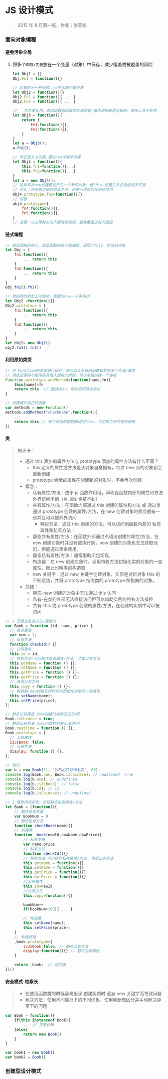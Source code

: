 # JS 设计模式

> 2015 年 8 月第一版，作者：张容铭

### 面向对象编程

#### 避免污染全局

1. 将多个`函数/变量`放在一个变量（对象）中保存，减少覆盖或被覆盖的风险

   ```js
   let Obj1 = {}
   Obj.Fn1 = function(){}

   // 对象的另一种形式：js中函数也是对象
   let Obj2 = function(){}
   Obj2.Fn1 = function(){ ... }
   Obj2.Fn2 = function(){ ... }

   // 	为方便复用，通过函数返回值的形式创建,每次调用都是全新的，使用上互不影响
   let Obj3 = function(){
       return {
           Fn1:function(){},
           Fn2:function(){},
       }
   }
   let a = Obj3();
   a.Fn1();

   // 真正意义上的类,通过new关键字创建
   let Obj4 = function(){
       this.fn1=function(){...}
       this.fn2=function(){...}
   }
   let a = new Obj4();
   // 这样每次new创建都会产生一个新的对象，但this.创建方法会造成很多开销
   // 优化：利用原型链的继承关系，创建一次供后代持续使用
   Obj4.prototype.fn3=function(){}
   // 或者
   obj4.prototype={
       fn4:function(){},
       fn5:function(){}
   }
   // 注意：以上两种方法不要混合使用，避免覆盖之前的赋值
   ```

#### 链式编程

```js
// 链式调用的核心，就是函数在执行完成后，返回了this，即当前对象
let Obj = {
    fn1:function(){
        ... return this
    }
    fn2:function(){
        ... return this
    }
}
obj.fn1().fn2()

// 放到类的原型上时使用，需要先new一下再使用
let Obj2 =function(){}
Obj2.prototype = {
    fn1:function(){
        ... return this
    }
    fn2:function(){
        ... return this
    }
}
let obj2= new Obj2()
obj2.fn1().fn2()
```

#### 利用原始类型

```js
// 对 Function的原型进行操作，就可以让所有的函数都具有某个方法/属性
// 但依旧保持不能污染其他人使用的原则，可以单独创建一个使用
Function.prototype.addMethod=function(name,fn){
	this[name]=fn
    return this  // 返回this，可以实现链式添加
}

// 创建属于自己的函数
var methods = new Function()
methods.addMethod("checkName",function(){
    ...
    return this // 每个添加的函数都返回this，可实现方法的链式调用
})
```

#### 类

> 知识卡：
>
> - 通过 this 添加的属性方法与 prototype 添加的属性方法有什么不同？
>   - this 定义的属性或方法是该对象自身拥有，每次 new 新的对象都会重新创建
>   - prototype 继承的属性在创建新的对象时，不会再次创建
> - 概念：
>   - 私有属性/方法：由于 js 函数作用域，声明在函数内部的属性和方法外界访问不到（`类.属性` 也拿不到）
>   - 共有属性/方法：在函数内部通过 this 创建的属性和方法 或 通过类通过 prototype 创建的属性/方法，在 new 创建对象时都会拥有一份并且可以被外界访问
>     - 特权方法：通过 this 创建的方法，可以访问到函数内部的 私有属性和私有方法！
>   - 静态共有属性/方法：在函数外部通过点语法创建的属性/方法，在 new 创建对象时并没有被执行到，new 创建的对象也无法获取他们，但能通过类来使用。
>   - 静态私有属性/方法：通常借助闭包实现，
>   - 构造器：在 new 创建对象时，调用特权方法初始化实例对象的一些属性，因此也叫类的构造器
>   - new 关键字：通过 new 关键字创建对象，实质是对新对象 this 的不断赋值，并将 prototype 指向类的 prototype 所指向的对象。
> - 总结：
>   - 静态-new 创建的对象中无法通过 this 访问
>   - 私有-在类的外部无法直接访问但可以借助实例的特权方法操控
>   - 共有-this 或 prototype 创建的属性/方法，在创建的实例中可以被访问

```js
// 1.无静态私有方法/属性时：
var Book = function (id, name, price) {
  // 私有属性
  var num = 1;
  // 私有方法
  function checkId() {}
  // 公有属性
  this.id = id;
  // 特权方法-可以操作私有属性/方法  也是公有方法
  this.getName = function () {};
  this.setName = function () {};
  this.getPrice = function () {};
  this.getPrice = function () {};
  // 其他公有方法
  this.copy = function () {};
  // 构造器-new创建实例时可以初始化对象的一些属性
  this.setName(name);
  this.setPrice(price);
};

// 静态公有属性（new创建的对象无法访问）
Book.isChinese = true;
// 静态公有方法（new创建的对象无法访问）
Book.restTime = function () {};
Book.prototype = {
  // 公有属性
  isJsBook: false,
  // 公有方法
  display: function () {},
};

// 测试：
var b = new Book(11, "我的心只悲伤七次", 66);
console.log(Book.num, Book.isChinese); // undefined  true
console.log(b.num); // undefined
console.log(b.isJsBook); // false
console.log(b.id); // 11
console.log(b.isChinese); // undefined
```

```js
// 2.借助闭包实现，实现静态私有属性/方法
let Book = (function(){
    // 静态私有变量
    var BookNum = 0
    // 静态私有方法
    function checkBook(name){}
    // 创建类
    function _book(newId,newName,newPrice){
        // 私有变量
        var name,price
        // 私有方法
        function checkId(){}
    	// 特权方法-可以操作私有属性/方法  也是公有方法
    	this.getName = function(){}
    	this.setName = function(){}
    	this.getPrice = function(){}
    	this.getPrice = function(){}
        //公有属性
        this.id=newId
        //公有方法
      	this.copy=function(){}

        bookNum++
        if(bookNum>100){ ... }

        // 构造器
        this.setName(name);
        this.setPrice(price);
	}
	// 构建原型
	_book.prototype={
		isJsBook:false, // 静态公有方法
		display:function(){} // 静态公有属性
	}

	return _book;  // 返回类
})()
```

#### 安全模式-检察长

> - 在使用函数类的时候容易出现 创建实例时 遗忘 new 关键字而导致问题
> - 解决方法：使用不同情况下的不同现象，使用判断做区分并手动解决异常下的问题

```js
var Book = function(){
    if(this instanceof Book){
        ... // 正常代码
    }else{
        return new Book()
    }
}

var book1 = new Book()
var book2 = Book()
```

### 创建型设计模式
